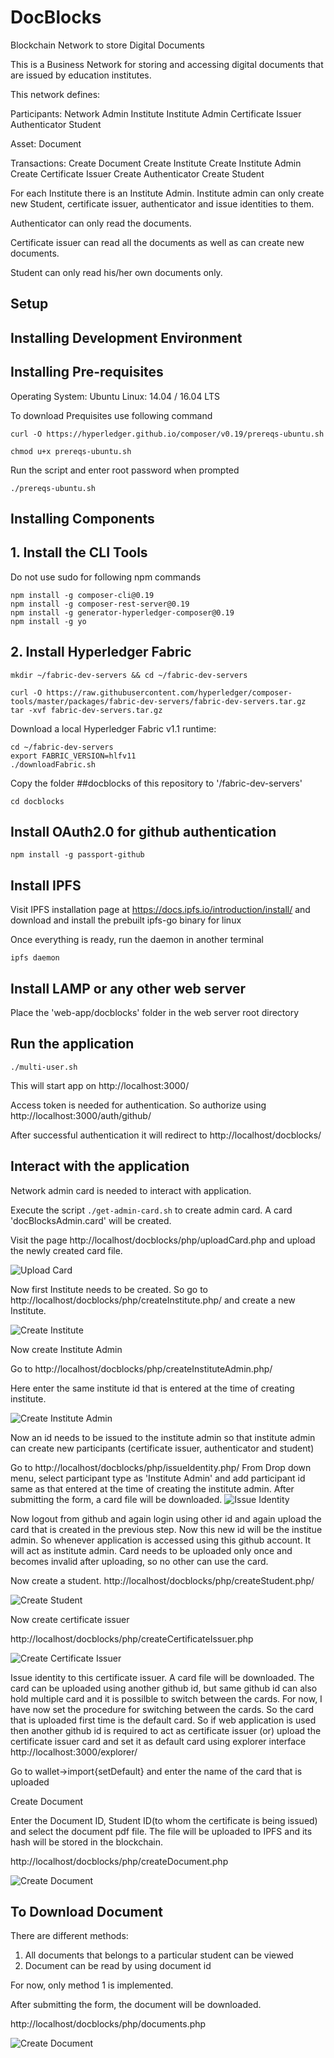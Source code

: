 # DocBlocks
Blockchain Network to store Digital Documents

This is a Business Network for storing and accessing digital documents that are issued by education institutes.

This network defines:

Participants:
Network Admin
Institute
Institute Admin
Certificate Issuer
Authenticator
Student

Asset:
Document

Transactions:
Create Document
Create Institute
Create Institute Admin
Create Certificate Issuer
Create Authenticator
Create Student

For each Institute there is an Institute Admin. Institute admin can only create new Student, certificate issuer, authenticator and issue identities to them.

Authenticator can only read the documents.

Certificate issuer can read all the documents as well as can create new documents.

Student can only read his/her own documents only.


## Setup
## Installing Development Environment

## Installing Pre-requisites
Operating System: Ubuntu Linux: 14.04 / 16.04 LTS

To download Prequisites use following command

```
curl -O https://hyperledger.github.io/composer/v0.19/prereqs-ubuntu.sh

chmod u+x prereqs-ubuntu.sh
```

Run the script and enter root password when prompted

```
./prereqs-ubuntu.sh
```

## Installing Components

## 1. Install the CLI Tools
Do not use sudo for following npm commands

```
npm install -g composer-cli@0.19
npm install -g composer-rest-server@0.19
npm install -g generator-hyperledger-composer@0.19
npm install -g yo

```
## 2. Install Hyperledger Fabric

```
mkdir ~/fabric-dev-servers && cd ~/fabric-dev-servers

curl -O https://raw.githubusercontent.com/hyperledger/composer-tools/master/packages/fabric-dev-servers/fabric-dev-servers.tar.gz
tar -xvf fabric-dev-servers.tar.gz
```

Download a local Hyperledger Fabric v1.1 runtime:

```
cd ~/fabric-dev-servers
export FABRIC_VERSION=hlfv11
./downloadFabric.sh
```

Copy the folder ##docblocks of this repository to '/fabric-dev-servers'
```
cd docblocks
```

## Install OAuth2.0 for github authentication
```
npm install -g passport-github
```


## Install IPFS
Visit IPFS installation page at https://docs.ipfs.io/introduction/install/ and download and install the prebuilt ipfs-go binary for linux

Once everything is ready, run the daemon in another terminal

```
ipfs daemon
```

## Install LAMP or any other web server

Place the 'web-app/docblocks' folder in the web server root directory 

## Run the application

```
./multi-user.sh
```

This will start app on http://localhost:3000/

Access token is needed for authentication. So authorize using http://localhost:3000/auth/github/


After successful authentication it will redirect to http://localhost/docblocks/


## Interact with the application
Network admin card is needed to interact with application. 

Execute the script `./get-admin-card.sh` to create admin card.
A card 'docBlocksAdmin.card' will be created.

Visit the page http://localhost/docblocks/php/uploadCard.php and upload the newly created card file.

![Upload Card](/web-app/screenshots/uploadCard.png?raw=true)

Now first Institute needs to be created.
So go to http://localhost/docblocks/php/createInstitute.php/ and create a new Institute.

![Create Institute](/web-app/screenshots/createInstitute.png?raw=true)

Now create Institute Admin

Go to http://localhost/docblocks/php/createInstituteAdmin.php/

Here enter the same institute id that is entered at the time of creating institute.

![Create Institute Admin](/web-app/screenshots/createInstituteAdmin.png?raw=true)

Now an id needs to be issued to the institute admin so that institute admin can create new participants (certificate issuer, authenticator and student)

Go to http://localhost/docblocks/php/issueIdentity.php/
From Drop down menu, select participant type as 'Institute Admin' and add participant id same as that entered at the time of creating the institute admin. After submitting the form, a card file will be downloaded.
![Issue Identity](/web-app/screenshots/createInstituteAdmin.png?raw=true)

Now logout from github and again login using other id and again upload the card that is created in the previous step.
Now this new id will be the institue admin. So whenever application is accessed using this github account. It will act as institute admin. Card needs to be uploaded only once and becomes invalid after uploading, so no other can use the card.

Now create a student.
http://localhost/docblocks/php/createStudent.php/

![Create Student](/web-app/screenshots/createStudent.png?raw=true)

Now create certificate issuer

http://localhost/docblocks/php/createCertificateIssuer.php

![Create Certificate Issuer](/web-app/screenshots/createCertificateIssuer.png?raw=true)

Issue identity to this certificate issuer. A card file will be downloaded.
The card can be uploaded using another github id, but same github id can also hold multiple card and it is possilble to switch between the cards. 
For now, I have now set the procedure for switching between the cards. So the card that is uploaded first time is the default card.
So if web application is used then another github id is required to act as certificate issuer
(or)
upload the certificate issuer card and set it as default card using explorer interface
http://localhost:3000/explorer/

Go to wallet->import{setDefault} and enter the name of the card that is uploaded

Create Document

Enter the Document ID, Student ID(to whom the certificate is being issued) and select the document pdf file.
The file will be uploaded to IPFS and its hash will be stored in the blockchain.

http://localhost/docblocks/php/createDocument.php

![Create Document](/web-app/screenshots/createDocument.png?raw=true)

## To Download Document
There are different methods:
1. All documents that belongs to a particular student can be viewed
2. Document can be read by using document id

For now, only method 1 is implemented.

After submitting the form, the document will be downloaded.

http://localhost/docblocks/php/documents.php

![Create Document](/web-app/screenshots/documents.png?raw=true)
